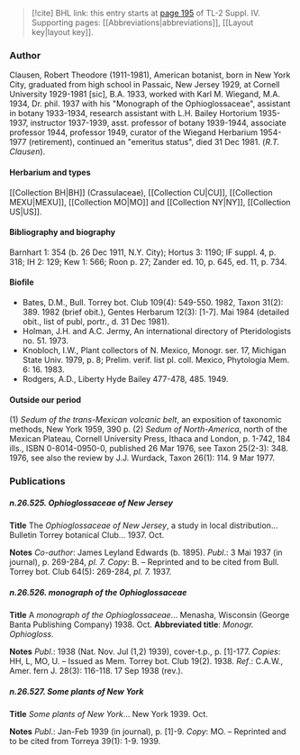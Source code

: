 > [!cite] BHL link: this entry starts at [page 195](https://www.biodiversitylibrary.org/item/103860#page/205/mode/1up) of TL-2 Suppl. IV.
> Supporting pages: [[Abbreviations|abbreviations]], [[Layout key|layout key]].

### Author

Clausen, Robert Theodore (1911-1981), American botanist, born in New York City, graduated from high school in Passaic, New Jersey 1929, at Cornell University 1929-1981 \[sic\], B.A. 1933, worked with Karl M. Wiegand, M.A. 1934, Dr. phil. 1937 with his "Monograph of the Ophioglossaceae", assistant in botany 1933-1934, research assistant with L.H. Bailey Hortorium 1935-1937, instructor 1937-1939, asst. professor of botany 1939-1944, associate professor 1944, professor 1949, curator of the Wiegand Herbarium 1954-1977 (retirement), continued an "emeritus status", died 31 Dec 1981. (*R.T. Clausen*).

#### Herbarium and types

[[Collection BH|BH]] (Crassulaceae), [[Collection CU|CU]], [[Collection MEXU|MEXU]], [[Collection MO|MO]] and [[Collection NY|NY]], [[Collection US|US]].

#### Bibliography and biography

Barnhart 1: 354 (b. 26 Dec 1911, N.Y. City); Hortus 3: 1190; IF suppl. 4, p. 318; IH 2: 129; Kew 1: 566; Roon p. 27; Zander ed. 10, p. 645, ed. 11, p. 734.

#### Biofile

- Bates, D.M., Bull. Torrey bot. Club 109(4): 549-550. 1982, Taxon 31(2): 389. 1982 (brief obit.), Gentes Herbarum 12(3): \[1-7\]. Mai 1984 (detailed obit., list of publ, portr., d. 31 Dec 1981).
- Holman, J.H. and A.C. Jermy, An international directory of Pteridologists no. 51. 1973.
- Knobloch, I.W., Plant collectors of N. Mexico, Monogr. ser. 17, Michigan State Univ. 1979, p. 8; Prelim. verif. list pl. coll. Mexico, Phytologia Mem. 6: 16. 1983.
- Rodgers, A.D., Liberty Hyde Bailey 477-478, 485. 1949.

#### Outside our period

(1) *Sedum of the trans-Mexican volcanic belt*, an exposition of taxonomic methods, New York 1959, 390 p.
(2) *Sedum of North-America*, north of the Mexican Plateau, Cornell University Press, Ithaca and London, p. 1-742, 184 ills., ISBN 0-8014-0950-0, published 26 Mar 1976, see Taxon 25(2-3): 348. 1976, see also the review by J.J. Wurdack, Taxon 26(1): 114. 9 Mar 1977.

### Publications

##### n.26.525. Ophioglossaceae of New Jersey

**Title**
The *Ophioglossaceae of New Jersey*, a study in local distribution... Bulletin Torrey botanical Club... 1937. Oct.

**Notes**
*Co-author*: James Leyland Edwards (b. 1895).
*Publ*.: 3 Mai 1937 (in journal), p. 269-284, *pl. 7.* *Copy*: B. – Reprinted and to be cited from Bull. Torrey bot. Club 64(5): 269-284, *pl. 7.* 1937.

##### n.26.526. monograph of the Ophioglossaceae

**Title**
A *monograph of the Ophioglossaceae*... Menasha, Wisconsin (George Banta Publishing Company) 1938. Oct.
**Abbreviated title**: *Monogr. Ophiogloss.*

**Notes**
*Publ*.: 1938 (Nat. Nov. Jul (1,2) 1939), cover-t.p., p. \[1\]-177. *Copies*: HH, L, MO, U. – Issued as Mem. Torrey bot. Club 19(2). 1938.
*Ref*.: C.A.W., Amer. fern J. 28(3): 116-118. 17 Sep 1938 (rev.).

##### n.26.527. Some plants of New York

**Title**
*Some plants of New York*... New York 1939. Oct.

**Notes**
*Publ*.: Jan-Feb 1939 (in journal), p. \[1\]-9. *Copy*: MO. – Reprinted and to be cited from Torreya 39(1): 1-9. 1939.

